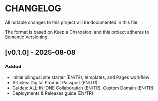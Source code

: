 # CHANGELOG

All notable changes to this project will be documented in this file.

The format is based on [Keep a Changelog](https://keepachangelog.com/en/1.1.0/),
and this project adheres to [Semantic Versioning](https://semver.org/spec/v2.0.0.html).

## [v0.1.0] - 2025-08-08
### Added
- Initial bilingual site starter (EN/TR), templates, and Pages workflow
- Articles: Digital Product Passport (EN/TR)
- Guides: ALL-IN-ONE Collaboration (EN/TR), Custom Domain (EN/TR)
- Deployments & Releases guide (EN/TR)
